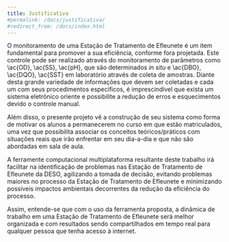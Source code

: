 ```yaml
---
title: Justificativa
#permalink: /docs/justificativa/
#redirect_from: /docs/index.html
---
```


O monitoramento de uma Estação de Tratamento de Efleunete é um item fundamental para promover a sua eficiência, conforme fora projetada. Este controle pode ser realizado através do monitoramento de parâmetros como \ac{OD}, \ac{SS}, \ac{pH}, que são determinados _in situ_ e \ac{DBO}, \ac{DQO}, \ac{SST} em laboratório através de coleta de amostras. Diante desta grande variedade de informações que devem ser coletadas e cada um com seus procedimentos específicos, é imprescindível que exista um sistema eletrônico oriente e possibilite a redução de erros e esquecimentos devido o controle manual.

Além disso, o presente projeto vê a construção de seu sistema como forma de motivar os alunos a permanecerem no curso em que estão matriculados, uma vez que possibilita associar os conceitos teóricos/práticos com situações reais que irão enfrentar em seu dia-a-dia e que não são abordadas em sala de aula.

A ferramente computacional multiplataforma resultante deste trabalho irá facilitar na identificação de problemas nas Estação de Tratamento de Efleunete da DESO, agilizando a tomada de decisão, evitando problemas maiores no processo da Estação de Tratamento de Efleunete e minimizando possíveis impactos ambientais decorrentes da redução da eficiência do processo. 

Assim, entende-se que com o uso da ferramenta proposta, a dinâmica de trabalho em uma Estação de Tratamento de Efleunete será melhor organizada e com resultados sendo compartilhados em tempo real para qualquer pessoa que tenha acesso à internet.


